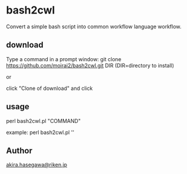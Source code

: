 # bash2cwl
Convert a simple bash script into common workflow language workflow.

## download
Type a command in a prompt window:
git clone https://github.com/moirai2/bash2cwl.git DIR
(DIR=directory to install)

or

click "Clone of download" and click

## usage

perl bash2cwl.pl "COMMAND"

example: perl bash2cwl.pl ''
## Author

akira.hasegawa@riken.jp
